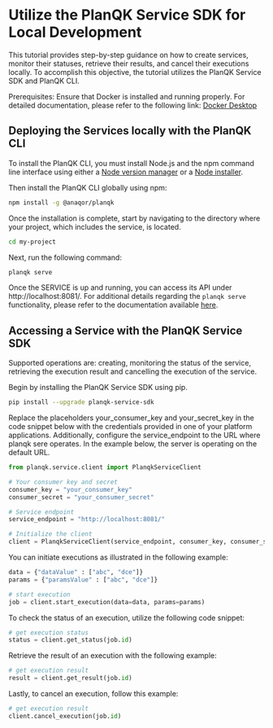 # Utilize the PlanQK Service SDK for Local Development

This tutorial provides step-by-step guidance on how to create services, monitor their statuses, retrieve their results, and cancel their executions locally. To accomplish this objective, the tutorial utilizes the PlanQK Service SDK and PlanQK CLI.

Prerequisites:
Ensure that Docker is installed and running properly. For detailed documentation, please refer to the following link: [Docker Desktop](https://www.docker.com/products/docker-desktop/)

## Deploying the Services locally with the PlanQK CLI

To install the PlanQK CLI, you must install Node.js and the npm command line interface using either a
[Node version manager](https://github.com/nvm-sh/nvm) or a [Node installer](https://nodejs.org/en/download).

Then install the PlanQK CLI globally using npm:

```bash
npm install -g @anaqor/planqk
```

Once the installation is complete, start by navigating to the directory where your project, which includes the service, is located.

```bash
cd my-project
```

Next, run the following command:

```bash
planqk serve
```

Once the SERVICE is up and running, you can access its API under http://localhost:8081/. For additional details regarding the `planqk serve` functionality, please refer to the documentation available [here](https://docs.platform.planqk.de/cli-reference.html#planqk-serve).

## Accessing a Service with the PlanQK Service SDK

Supported operations are: creating, monitoring the status of the service, retrieving the execution result and cancelling the execution of the service.

Begin by installing the PlanQK Service SDK using pip.

```bash
pip install --upgrade planqk-service-sdk
```
Replace the placeholders your_consumer_key and your_secret_key in the code snippet below with the credentials provided in one of your platform applications. Additionally, configure the service_endpoint to the URL where planqk sere operates. In the example below, the server is operating on the default URL.



```python
from planqk.service.client import PlanqkServiceClient

# Your consumer key and secret
consumer_key = "your_consumer_key"
consumer_secret = "your_consumer_secret"

# Service endpoint
service_endpoint = "http://localhost:8081/"

# Initialize the client
client = PlanqkServiceClient(service_endpoint, consumer_key, consumer_secret)
```

You can initiate executions as illustrated in the following example:

```python
data = {"dataValue" : ["abc", "dce"]}
params = {"paramsValue" : ["abc", "dce"]}

# start execution
job = client.start_execution(data=data, params=params)
```

To check the status of an execution, utilize the following code snippet:

```python
# get execution status
status = client.get_status(job.id)
```

Retrieve the result of an execution with the following example:


```python
# get execution result
result = client.get_result(job.id)
```
Lastly, to cancel an execution, follow this example:

```python
# get execution result
client.cancel_execution(job.id)
```
